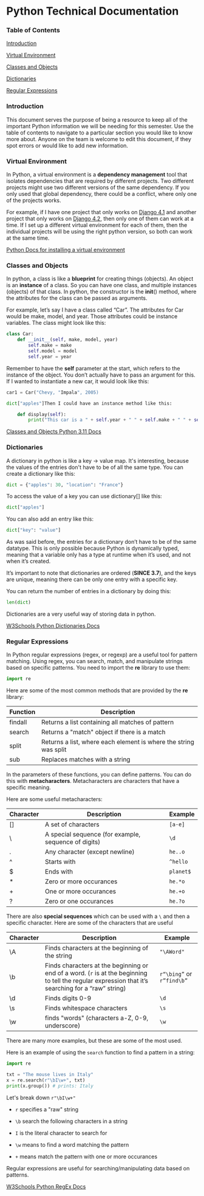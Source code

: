 # Python Technical Documentation

### Table of Contents

[Introduction](#introduction)

[Virtual Environment](#virtual-environment)

[Classes and Objects](#classes-and-objects)

[Dictionaries](#dictionaries)

[Regular Expressions](#regular-expressions)

### Introduction

This document serves the purpose of being a resource to keep all of the important Python information we will be needing for this semester. Use the table of contents to navigate to a particular section you would like to know more about. Anyone on the team is welcome to edit this document, if they spot errors or would like to add new information.

### Virtual Environment

In Python, a virtual environment is a **dependency management** tool that isolates dependencies that are required by different projects. Two different projects might use two different versions of the same dependency. If you only used that global dependency, there could be a conflict, where only one of the projects works. 

For example, if I have one project that only works on <u>Django 4.1</u> and another project that only works on <u>Django 4.2</u>, then only one of them can work at a time. If I set up a different virtual environment for each of them, then the individual projects will be using the right python version, so both can work at the same time.

[Python Docs for installing a virtual environment](https://docs.python.org/3/library/venv.html)

### Classes and Objects

In python, a class is like a **blueprint** for creating things (objects). An object is an **instance** of a class. So you can have one class, and multiple instances (objects) of that class. In python, the constructor is the __init__() method, where the attributes for the class can be passed as arguments.  

For example, let’s say I have a class called “Car”. The attributes for Car would be make, model, and year. Those attributes could be instance variables. The class might look like this:

```python
class Car:
    def __init__(self, make, model, year)
        self.make = make
        self.model = model
        self.year = year
```

Remember to have the **self** parameter at the start, which refers to the instance of the object. You don’t actually have to pass an argument for this. If I wanted to instantiate a new car, it would look like this:  

```python
car1 = Car("Chevy, "Impala", 2005)
```

```python
dict["apples"]Then I could have an instance method like this:  
```

```python
    def display(self):
        print("This car is a " + self.year + " " + self.make + " " + self.model)
```

[Classes and Objects Python 3.11 Docs](https://docs.python.org/3/tutorial/classes.html)

### Dictionaries

A dictionary in python is like a key -> value map. It's interesting, because the values of the entries don't have to be of all the same type. You can create a dictionary like this:  

```python
dict = {"apples": 30, "location": "France"}
```

To access the value of a key you can use dictionary[<key>] like this:  

```python
dict["apples"]
```

You can also add an entry like this:  

```python
dict["key": "value"]  
```

As was said before, the entries for a dictionary don’t have to be of the same datatype. This is only possible because Python is dynamically typed, meaning that a variable only has a type at runtime when it’s used, and not when it’s created.

It’s important to note that dictionaries are ordered (**SINCE 3.7**), and the keys are unique, meaning there can be only one entry with a specific key.

You can return the number of entries in a dictionary by doing this:

```python
len(dict)
```

Dictionaries are a very useful way of storing data in python.

[W3Schools Python Dictionaries Docs](https://www.w3schools.com/python/python_dictionaries.asp)

### Regular Expressions

In Python regular expressions (regex, or regexp) are a useful tool for pattern matching. Using regex, you can search, match, and manipulate strings based on specific patterns. You need to import the **re** library to use them:

```python
import re
```

Here are some of the most common methods that are provided by the **re** library:

| Function | Description                                                      |
| -------- | ---------------------------------------------------------------- |
| findall  | Returns a list containing all matches of pattern                 |
| search   | Returns a "match" object if there is a match                     |
| split    | Returns a list, where each element is where the string was split |
| sub      | Replaces matches with a string                                   |

In the parameters of these functions, you can define patterns. You can do this with **metacharacters**. Metacharacters are characters that have a specific meaning.

Here are some useful metacharacters:

| Character | Description                                          | Example   |
| --------- | ---------------------------------------------------- | --------- |
| []        | A set of characters                                  | `[a-e]`   |
| \         | A special sequence (for example, sequence of digits) | `\d`      |
| .         | Any character (except newline)                       | `he..o`   |
| ^         | Starts with                                          | `^hello`  |
| \$        | Ends with                                            | `planet$` |
| \*        | Zero or more occurances                              | `he.*o`   |
| +         | One or more occurances                               | `he.+o`   |
| ?         | Zero or one occurances                               | `he.?o`   |

There are also **special sequences** which can be used with a `\` and then a specific character. Here are some of the characters that are useful

| Character | Description                                                                                                                                         | Example                   |
| --------- | --------------------------------------------------------------------------------------------------------------------------------------------------- | ------------------------- |
| \A        | Finds characters at the beginning of the string                                                                                                     | `"\AWord"`                |
| \b        | Finds characters at the beginning or end of a word. (`r` is at the beginning to tell the regular expression that it’s searching for a “raw” string) | `r“\bing”` or `r”find\b”` |
| \d        | Finds digits 0-9                                                                                                                                    | `\d`                      |
| \s        | Finds whitespace characters                                                                                                                         | `\s`                      |
| \w        | finds "words" (characters a-Z, 0-9, underscore)                                                                                                     | `\w`                      |

There are many more examples, but these are some of the most used.  

Here is an example of using the `search` function to find a pattern in a string:

```python
import re

txt = "The mouse lives in Italy"
x = re.search(r"\bI\w+", txt)
print(x.group()) # prints: Italy
```

Let's break down `r"\bI\w+"`

- `r` specifies a "raw" string

- `\b` search the following characters in a string

- `I` is the literal character to search for

- `\w` means to find a word matching the pattern

- `+` means match the pattern with one or more occurances

Regular expressions are useful for searching/manipulating data based on patterns.

[W3Schools Python RegEx Docs](https://www.w3schools.com/python/python_regex.asp)
